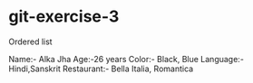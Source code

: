 # git-exercise-3

Ordered list


Name:- Alka Jha
Age:-26 years
Color:- Black, Blue
Language:- Hindi,Sanskrit
Restaurant:- Bella Italia, Romantica
